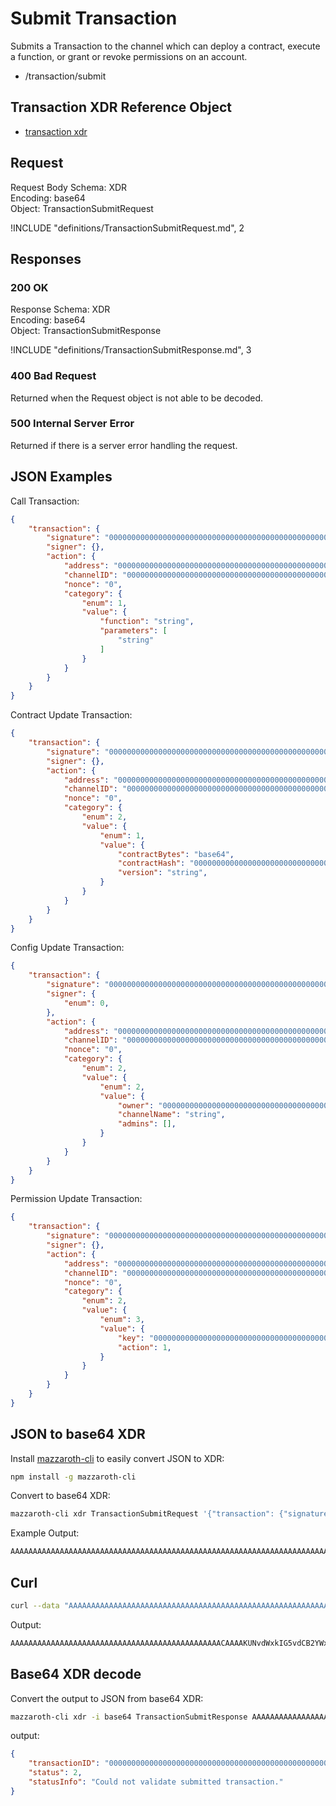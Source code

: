 # Submit Transaction

Submits a Transaction to the channel which can deploy a contract,
execute a function, or grant or revoke permissions on an account.

- /transaction/submit

## Transaction XDR Reference Object

- [transaction xdr](https://github.com/kochavalabs/mazzaroth-xdr/blob/master/idl/transaction.x)

## Request

Request Body Schema: XDR  
Encoding: base64  
Object: TransactionSubmitRequest

!INCLUDE "definitions/TransactionSubmitRequest.md", 2

## Responses

### 200 OK

Response Schema: XDR  
Encoding: base64  
Object: TransactionSubmitResponse

!INCLUDE "definitions/TransactionSubmitResponse.md", 3

### 400 Bad Request

Returned when the Request object is not able to be decoded.

### 500 Internal Server Error

Returned if there is a server error handling the request.

## JSON Examples

Call Transaction:

```JSON
{
    "transaction": {
        "signature": "00000000000000000000000000000000000000000000000000000000000000000000000000000000000000000000000000000000000000000000000000000000",
        "signer": {},
        "action": {
            "address": "0000000000000000000000000000000000000000000000000000000000000000",
            "channelID": "0000000000000000000000000000000000000000000000000000000000000000",
            "nonce": "0",
            "category": {
                "enum": 1,
                "value": {
                    "function": "string",
                    "parameters": [
                        "string"
                    ]
                }
            }
        }
    }
}
```

Contract Update Transaction:

```JSON
{
    "transaction": {
        "signature": "00000000000000000000000000000000000000000000000000000000000000000000000000000000000000000000000000000000000000000000000000000000",
        "signer": {},
        "action": {
            "address": "0000000000000000000000000000000000000000000000000000000000000000",
            "channelID": "0000000000000000000000000000000000000000000000000000000000000000",
            "nonce": "0",
            "category": {
                "enum": 2,
                "value": {
                    "enum": 1,
                    "value": {
                        "contractBytes": "base64",
                        "contractHash": "0000000000000000000000000000000000000000000000000000000000000000",
                        "version": "string",
                    }
                }
            }
        }
    }
}
```

Config Update Transaction:

```JSON
{
    "transaction": {
        "signature": "00000000000000000000000000000000000000000000000000000000000000000000000000000000000000000000000000000000000000000000000000000000",
        "signer": {
            "enum": 0,
        },
        "action": {
            "address": "0000000000000000000000000000000000000000000000000000000000000000",
            "channelID": "0000000000000000000000000000000000000000000000000000000000000000",
            "nonce": "0",
            "category": {
                "enum": 2,
                "value": {
                    "enum": 2,
                    "value": {
                        "owner": "0000000000000000000000000000000000000000000000000000000000000000",
                        "channelName": "string",
                        "admins": [],
                    }
                }
            }
        }
    }
}
```

Permission Update Transaction:

```JSON
{
    "transaction": {
        "signature": "00000000000000000000000000000000000000000000000000000000000000000000000000000000000000000000000000000000000000000000000000000000",
        "signer": {},
        "action": {
            "address": "0000000000000000000000000000000000000000000000000000000000000000",
            "channelID": "0000000000000000000000000000000000000000000000000000000000000000",
            "nonce": "0",
            "category": {
                "enum": 2,
                "value": {
                    "enum": 3,
                    "value": {
                        "key": "0000000000000000000000000000000000000000000000000000000000000001",
                        "action": 1,
                    }
                }
            }
        }
    }
}
```

## JSON to base64 XDR

Install [mazzaroth-cli](https://github.com/kochavalabs/mazzaroth-cli)
to easily convert JSON to XDR:

```Bash
npm install -g mazzaroth-cli
```

Convert to base64 XDR:

```Bash
mazzaroth-cli xdr TransactionSubmitRequest '{"transaction": {"signature": "00000000000000000000000000000000000000000000000000000000000000000000000000000000000000000000000000000000000000000000000000000000", "signer": {}, "action": {"address": "0000000000000000000000000000000000000000000000000000000000000000", "channelID": "0000000000000000000000000000000000000000000000000000000000000000", "nonce": "0", "category": {"enum": 1, "value": { "function": "hello", "parameters": ["Hello World!"]}}}}}'
```

Example Output:

```Bash
AAAAAAAAAAAAAAAAAAAAAAAAAAAAAAAAAAAAAAAAAAAAAAAAAAAAAAAAAAAAAAAAAAAAAAAAAAAAAAAAAAAAAAAAAAAAAAAAAAAAAAAAAAAAAAAAAAAAAAAAAAAAAAAAAAAAAAAAAAAAAAAAAAAAAAAAAAAAAAAAAAAAAAAAAAAAAAAAAAAAAAAAAAAAAAABAAAABnN0cmluZwAAAAAAAQAAAARtqx7r
```

## Curl

```Bash
curl --data "AAAAAAAAAAAAAAAAAAAAAAAAAAAAAAAAAAAAAAAAAAAAAAAAAAAAAAAAAAAAAAAAAAAAAAAAAAAAAAAAAAAAAAAAAAAAAAAAAAAAAAAAAAAAAAAAAAAAAAAAAAAAAAAAAAAAAAAAAAAAAAAAAAAAAAAAAAAAAAAAAAAAAAAAAAAAAAAAAAAAAAAAAAAAAAABAAAABnN0cmluZwAAAAAAAQAAAARtqx7r" http://localhost:8081/transaction/submit
```

Output:

```Bash
AAAAAAAAAAAAAAAAAAAAAAAAAAAAAAAAAAAAAAAAAAAAAAACAAAAKUNvdWxkIG5vdCB2YWxpZGF0ZSBzdWJtaXR0ZWQgdHJhbnNhY3Rpb24uAAAA
```

## Base64 XDR decode

Convert the output to JSON from base64 XDR:

```Bash
mazzaroth-cli xdr -i base64 TransactionSubmitResponse AAAAAAAAAAAAAAAAAAAAAAAAAAAAAAAAAAAAAAAAAAAAAAACAAAAKUNvdWxkIG5vdCB2YWxpZGF0ZSBzdWJtaXR0ZWQgdHJhbnNhY3Rpb24uAAAA
```

output:

```JSON
{
    "transactionID": "0000000000000000000000000000000000000000000000000000000000000000",
    "status": 2,
    "statusInfo": "Could not validate submitted transaction."
}
```
